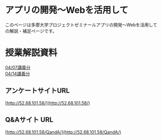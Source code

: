 # アプリの開発〜Webを活用して
このページは多摩大学プロジェクトゼミナールアプリの開発〜Webを活用しての解説・補足ページです。

#  授業解説資料

[04/07講義分](./01.md)  
[04/14講義分](./02.md)


## アンケートサイトURL

[http://52.68.101.58/](http://52.68.101.58/)

## Q&Aサイト URL

[http://52.68.101.58/QandA/](http://52.68.101.58/QandA/)
